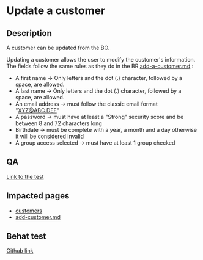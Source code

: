 # Update a customer

## Description

A customer can be updated from the BO.

Updating a customer allows the user to modify the customer's information. The fields follow the same rules as they do in the BR [add-a-customer.md](add-a-customer.md "mention") :

* A first name -> Only letters and the dot (.) character, followed by a space, are allowed.
* A last name -> Only letters and the dot (.) character, followed by a space, are allowed.
* An email address -> must follow the classic email format "XYZ@ABC.DEF"
* A password -> must have at least a "Strong" security score and be between 8 and 72 characters long
* Birthdate -> must be complete with a year, a month and a day otherwise it will be considered invalid
* A group access selected -> must have at least 1 group checked

## QA&#x20;

[Link to the test](https://build.prestashop-project.org/test-scenarios/scenarios/core/functional/bo/customers/customers/bo-customers-filter-and-quick-edit.html)

## Impacted pages

* [customers](../../ux-ui/back-office/sell/customers/customers/ "mention")
* [add-customer.md](../../ux-ui/back-office/sell/customer-service/add-customer.md "mention")

## Behat test

[Github link](https://github.com/PrestaShop/PrestaShop/blob/develop/tests/Integration/Behaviour/Features/Scenario/Customer/customer\_management.feature)
